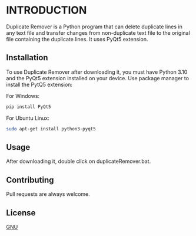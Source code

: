 # INTRODUCTION

Duplicate Remover is a Python program that can delete duplicate lines in any text file and transfer changes from non-duplicate text file to the original file containing the duplicate lines. It uses PyQt5 extension.

## Installation

To use Duplicate Remover after downloading it, you must have Python 3.10 and the PyQt5 extension installed on your device. Use package manager to install the PytQ5 extension:

For Windows:

```bash
pip install PyQt5
```

For Ubuntu Linux:

```bash
sudo apt-get install python3-pyqt5
```

## Usage

After downloading it, double click on duplicateRemover.bat.

## Contributing

Pull requests are always welcome.

## License

[GNU](https://choosealicense.com/licenses/gpl-3.0/)

